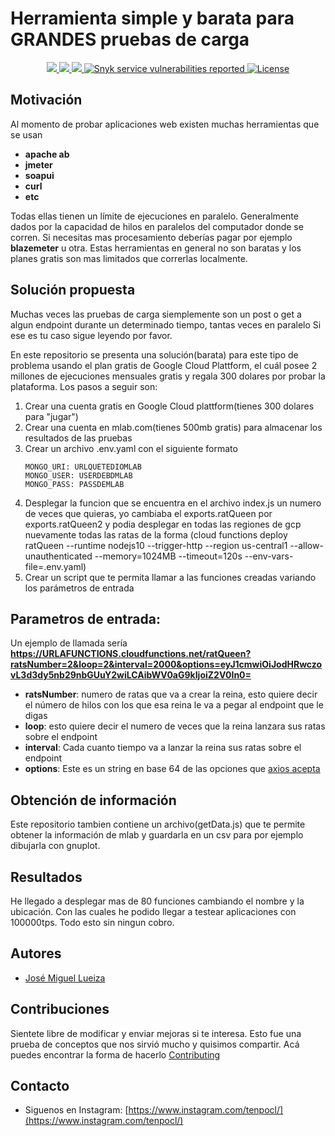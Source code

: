 # Herramienta simple y barata para GRANDES pruebas de carga 
<p align="center">
    <a href="https://github.com/tenpo-open-source/rats/workflows/node-js">
        <img src="https://github.com/tenpo-open-source/rats/workflows/node-js/badge.svg" />
    </a>
    <a href="https://codecov.io/gh/tenpo-open-source/rats">
        <img src="https://codecov.io/gh/tenpo-open-source/rats/branch/master/graph/badge.svg" />
    </a>
    <a href="https://www.codefactor.io/repository/github/tenpo-open-source/rats">
        <img src="https://www.codefactor.io/repository/github/tenpo-open-source/rats/badge" />
    </a>
    <a href="https://snyk.io/test/github/tenpo-open-source/rats">
        <img src="https://snyk.io/test/github/tenpo-open-source/rats/badge.svg" alt="Snyk service vulnerabilities reported" />
    </a>
    <a href="https://github.com/tenpo-open-source/rats/blob/master/LICENSE">
        <img src="https://img.shields.io/badge/license-MIT-green" alt="License" />
  </a>
</p>

## Motivación

Al momento de probar aplicaciones web existen muchas herramientas que se usan 
 - **apache ab**
 - **jmeter**
 - **soapui**
 - **curl**
 - **etc**

Todas ellas tienen un límite de ejecuciones en paralelo. Generalmente dados por la capacidad de hilos en paralelos del
computador donde se corren. Si necesitas mas procesamiento deberías pagar por ejemplo **blazemeter** u otra. Estas herramientas
en general no son baratas y los planes gratis son mas limitados que correrlas localmente.

## Solución propuesta

Muchas veces las pruebas de carga siemplemente son un post o get a algun endpoint durante un determinado tiempo, tantas veces en paralelo
Si ese es tu caso sigue leyendo por favor.

En este repositorio se presenta una solución(barata) para este tipo de problema usando el plan gratis de Google Cloud Plattform, el cuál posee 2 millones de ejecuciones mensuales gratis y regala 300 dolares por probar la plataforma.
Los pasos a seguir son: 

1. Crear una cuenta gratis en Google Cloud plattform(tienes 300 dolares para "jugar")
2. Crear una cuenta en mlab.com(tienes 500mb gratis) para almacenar los resultados de las pruebas
3. Crear un archivo .env.yaml con el siguiente formato
    ```
    MONGO_URI: URLQUETEDIOMLAB
    MONGO_USER: USERDEBDMLAB
    MONGO_PASS: PASSDEMLAB
    ```
4. Desplegar la funcion que se encuentra en el archivo index.js un numero de veces que quieras, yo cambiaba el exports.ratQueen por exports.ratQueen2 y podia
desplegar en todas las regiones de gcp nuevamente todas las ratas de la forma
(cloud functions deploy ratQueen --runtime nodejs10 --trigger-http --region us-central1 --allow-unauthenticated --memory=1024MB --timeout=120s --env-vars-file=.env.yaml)
5. Crear un script que te permita llamar a las funciones creadas variando los parámetros de entrada

## Parametros de entrada:

Un ejemplo de llamada sería **https://URLAFUNCTIONS.cloudfunctions.net/ratQueen?ratsNumber=2&loop=2&interval=2000&options=eyJ1cmwiOiJodHRwczovL3d3dy5nb29nbGUuY2wiLCAibWV0aG9kIjoiZ2V0In0=**

- **ratsNumber**: numero de ratas que va a crear la reina, esto quiere decir el número de hilos con los que esa reina le va a pegar al endpoint que le digas
- **loop**: esto quiere decir el numero de veces que la reina lanzara sus ratas sobre el endpoint
- **interval**: Cada cuanto tiempo va a lanzar la reina sus ratas sobre el endpoint
- **options**: Este es un string en base 64 de las opciones que [axios acepta](https://github.com/axios/axios#request-config) 

## Obtención de información

Este repositorio tambien contiene un archivo(getData.js) que te permite obtener la información de mlab y guardarla en un csv para por ejemplo dibujarla con
gnuplot.

## Resultados

He llegado a desplegar mas de 80 funciones cambiando el nombre y la ubicación. Con las cuales he podido llegar a testear aplicaciones con 100000tps. Todo esto sin ningun cobro. 

## Autores

 - [José Miguel Lueiza](https://www.github.com/tuto)

## Contribuciones

Sientete libre de modificar y enviar mejoras si te interesa. Esto fue una prueba de conceptos que nos sirvió mucho y quisimos compartir. Acá puedes encontrar la forma de hacerlo [Contributing](CONTRIBUTING.md)


## Contacto

- Siguenos en Instagram: [https://www.instagram.com/tenpocl/](https://www.instagram.com/tenpocl/)
